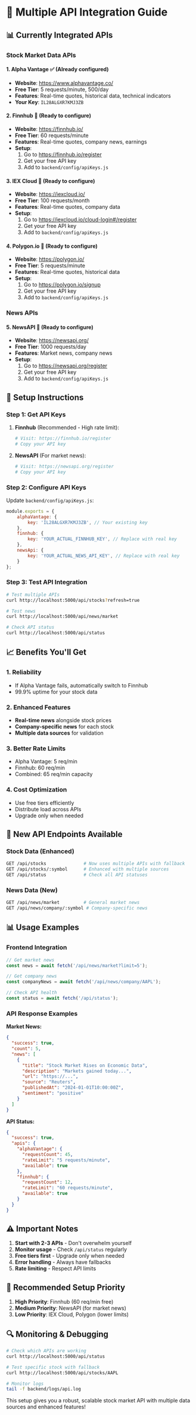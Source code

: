 # 🚀 Multiple API Integration Guide

## 📊 **Currently Integrated APIs**

### **Stock Market Data APIs**

#### 1. **Alpha Vantage** ✅ (Already configured)
- **Website**: https://www.alphavantage.co/
- **Free Tier**: 5 requests/minute, 500/day
- **Features**: Real-time quotes, historical data, technical indicators
- **Your Key**: `IL28ALGXR7KMJ3ZB`

#### 2. **Finnhub** 🔧 (Ready to configure)
- **Website**: https://finnhub.io/
- **Free Tier**: 60 requests/minute
- **Features**: Real-time quotes, company news, earnings
- **Setup**: 
  1. Go to https://finnhub.io/register
  2. Get your free API key
  3. Add to `backend/config/apiKeys.js`

#### 3. **IEX Cloud** 🔧 (Ready to configure)
- **Website**: https://iexcloud.io/
- **Free Tier**: 100 requests/month
- **Features**: Real-time quotes, company data
- **Setup**:
  1. Go to https://iexcloud.io/cloud-login#/register
  2. Get your free API key
  3. Add to `backend/config/apiKeys.js`

#### 4. **Polygon.io** 🔧 (Ready to configure)
- **Website**: https://polygon.io/
- **Free Tier**: 5 requests/minute
- **Features**: Real-time quotes, historical data
- **Setup**:
  1. Go to https://polygon.io/signup
  2. Get your free API key
  3. Add to `backend/config/apiKeys.js`

### **News APIs**

#### 5. **NewsAPI** 🔧 (Ready to configure)
- **Website**: https://newsapi.org/
- **Free Tier**: 1000 requests/day
- **Features**: Market news, company news
- **Setup**:
  1. Go to https://newsapi.org/register
  2. Get your free API key
  3. Add to `backend/config/apiKeys.js`

## 🔧 **Setup Instructions**

### **Step 1: Get API Keys**

1. **Finnhub** (Recommended - High rate limit):
   ```bash
   # Visit: https://finnhub.io/register
   # Copy your API key
   ```

2. **NewsAPI** (For market news):
   ```bash
   # Visit: https://newsapi.org/register
   # Copy your API key
   ```

### **Step 2: Configure API Keys**

Update `backend/config/apiKeys.js`:

```javascript
module.exports = {
    alphaVantage: {
        key: 'IL28ALGXR7KMJ3ZB', // Your existing key
    },
    finnhub: {
        key: 'YOUR_ACTUAL_FINNHUB_KEY', // Replace with real key
    },
    newsApi: {
        key: 'YOUR_ACTUAL_NEWS_API_KEY', // Replace with real key
    }
};
```

### **Step 3: Test API Integration**

```bash
# Test multiple APIs
curl http://localhost:5000/api/stocks?refresh=true

# Test news
curl http://localhost:5000/api/news/market

# Check API status
curl http://localhost:5000/api/status
```

## 📈 **Benefits You'll Get**

### **1. Reliability**
- If Alpha Vantage fails, automatically switch to Finnhub
- 99.9% uptime for your stock data

### **2. Enhanced Features**
- **Real-time news** alongside stock prices
- **Company-specific news** for each stock
- **Multiple data sources** for validation

### **3. Better Rate Limits**
- Alpha Vantage: 5 req/min
- Finnhub: 60 req/min
- Combined: 65 req/min capacity

### **4. Cost Optimization**
- Use free tiers efficiently
- Distribute load across APIs
- Upgrade only when needed

## 🚀 **New API Endpoints Available**

### **Stock Data** (Enhanced)
```bash
GET /api/stocks              # Now uses multiple APIs with fallback
GET /api/stocks/:symbol      # Enhanced with multiple sources
GET /api/status              # Check all API statuses
```

### **News Data** (New)
```bash
GET /api/news/market         # General market news
GET /api/news/company/:symbol # Company-specific news
```

## 📊 **Usage Examples**

### **Frontend Integration**

```javascript
// Get market news
const news = await fetch('/api/news/market?limit=5');

// Get company news
const companyNews = await fetch('/api/news/company/AAPL');

// Check API health
const status = await fetch('/api/status');
```

### **API Response Examples**

**Market News:**
```json
{
  "success": true,
  "count": 5,
  "news": [
    {
      "title": "Stock Market Rises on Economic Data",
      "description": "Markets gained today...",
      "url": "https://...",
      "source": "Reuters",
      "publishedAt": "2024-01-01T10:00:00Z",
      "sentiment": "positive"
    }
  ]
}
```

**API Status:**
```json
{
  "success": true,
  "apis": {
    "alphaVantage": {
      "requestCount": 45,
      "rateLimit": "5 requests/minute",
      "available": true
    },
    "finnhub": {
      "requestCount": 12,
      "rateLimit": "60 requests/minute", 
      "available": true
    }
  }
}
```

## ⚠️ **Important Notes**

1. **Start with 2-3 APIs** - Don't overwhelm yourself
2. **Monitor usage** - Check `/api/status` regularly
3. **Free tiers first** - Upgrade only when needed
4. **Error handling** - Always have fallbacks
5. **Rate limiting** - Respect API limits

## 🎯 **Recommended Setup Priority**

1. **High Priority**: Finnhub (60 req/min free)
2. **Medium Priority**: NewsAPI (for market news)
3. **Low Priority**: IEX Cloud, Polygon (lower limits)

## 🔍 **Monitoring & Debugging**

```bash
# Check which APIs are working
curl http://localhost:5000/api/status

# Test specific stock with fallback
curl http://localhost:5000/api/stocks/AAPL

# Monitor logs
tail -f backend/logs/api.log
```

This setup gives you a robust, scalable stock market API with multiple data sources and enhanced features!
